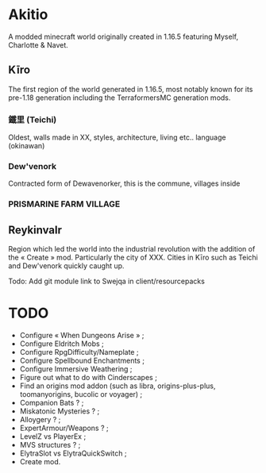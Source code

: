 # Akitio

A modded minecraft world originally created in 1.16.5 featuring Myself, Charlotte & Navet. 

## Kīro

The first region of the world generated in 1.16.5, most notably known for its pre-1.18 generation including the TerraformersMC generation mods.

### 鐵里 (Teichi)
Oldest, walls made in XX, styles, architecture, living etc.. language (okinawan)

### Dew'venork
Contracted form of Dewavenorker, this is the commune, villages inside

### PRISMARINE FARM VILLAGE

## Reykinvalr

Region which led the world into the industrial revolution with the addition of the « Create » mod. Particularly the city of XXX. Cities in Kīro such as Teichi and Dew'venork quickly caught up.


Todo: Add git module link to Swejqa in client/resourcepacks



# TODO

* Configure « When Dungeons Arise » ;
* Configure Eldritch Mobs ;
* Configure RpgDifficulty/Nameplate ;
* Configure Spellbound Enchantments ;
* Configure Immersive Weathering ;
* Figure out what to do with Cinderscapes ;
* Find an origins mod addon (such as libra, origins-plus-plus, toomanyorigins, bucolic or voyager) ;
* Companion Bats ? ;
* Miskatonic Mysteries ? ;
* Alloygery ? ;
* ExpertArmour/Weapons ? ;
* LevelZ vs PlayerEx ;
* MVS structures ? ;
* ElytraSlot vs ElytraQuickSwitch ;
* Create mod.
